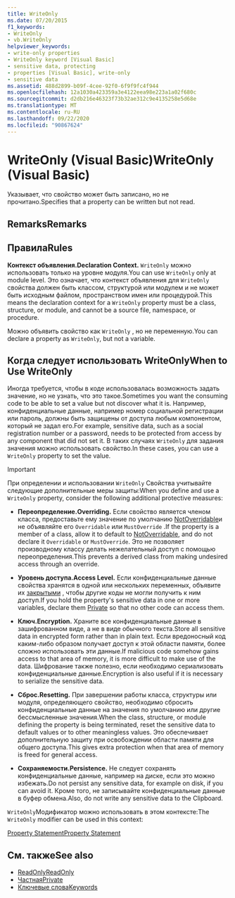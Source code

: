 ```yaml
---
title: WriteOnly
ms.date: 07/20/2015
f1_keywords:
- WriteOnly
- vb.WriteOnly
helpviewer_keywords:
- write-only properties
- WriteOnly keyword [Visual Basic]
- sensitive data, protecting
- properties [Visual Basic], write-only
- sensitive data
ms.assetid: 488d2899-b09f-4cee-92f0-6f9f9fc4f944
ms.openlocfilehash: 12a1030a423359a3e4122eea98e223a1a02f680c
ms.sourcegitcommit: d2db216e46323f73b32ae312c9e4135258e5d68e
ms.translationtype: MT
ms.contentlocale: ru-RU
ms.lasthandoff: 09/22/2020
ms.locfileid: "90867624"
---
```

# <a name="writeonly-visual-basic"></a><span data-ttu-id="99b30-102">WriteOnly (Visual Basic)</span><span class="sxs-lookup"><span data-stu-id="99b30-102">WriteOnly (Visual Basic)</span></span>

<span data-ttu-id="99b30-103">Указывает, что свойство может быть записано, но не прочитано.</span><span class="sxs-lookup"><span data-stu-id="99b30-103">Specifies that a property can be written but not read.</span></span>  
  
## <a name="remarks"></a><span data-ttu-id="99b30-104">Remarks</span><span class="sxs-lookup"><span data-stu-id="99b30-104">Remarks</span></span>  
  
## <a name="rules"></a><span data-ttu-id="99b30-105">Правила</span><span class="sxs-lookup"><span data-stu-id="99b30-105">Rules</span></span>  

 <span data-ttu-id="99b30-106">**Контекст объявления.**</span><span class="sxs-lookup"><span data-stu-id="99b30-106">**Declaration Context.**</span></span> <span data-ttu-id="99b30-107">`WriteOnly` можно использовать только на уровне модуля.</span><span class="sxs-lookup"><span data-stu-id="99b30-107">You can use `WriteOnly` only at module level.</span></span> <span data-ttu-id="99b30-108">Это означает, что контекст объявления для `WriteOnly` свойства должен быть классом, структурой или модулем и не может быть исходным файлом, пространством имен или процедурой.</span><span class="sxs-lookup"><span data-stu-id="99b30-108">This means the declaration context for a `WriteOnly` property must be a class, structure, or module, and cannot be a source file, namespace, or procedure.</span></span>  
  
 <span data-ttu-id="99b30-109">Можно объявить свойство как `WriteOnly` , но не переменную.</span><span class="sxs-lookup"><span data-stu-id="99b30-109">You can declare a property as `WriteOnly`, but not a variable.</span></span>  
  
## <a name="when-to-use-writeonly"></a><span data-ttu-id="99b30-110">Когда следует использовать WriteOnly</span><span class="sxs-lookup"><span data-stu-id="99b30-110">When to Use WriteOnly</span></span>  

 <span data-ttu-id="99b30-111">Иногда требуется, чтобы в коде использовалась возможность задать значение, но не узнать, что это такое.</span><span class="sxs-lookup"><span data-stu-id="99b30-111">Sometimes you want the consuming code to be able to set a value but not discover what it is.</span></span> <span data-ttu-id="99b30-112">Например, конфиденциальные данные, например номер социальной регистрации или пароль, должны быть защищены от доступа любым компонентом, который не задал его.</span><span class="sxs-lookup"><span data-stu-id="99b30-112">For example, sensitive data, such as a social registration number or a password, needs to be protected from access by any component that did not set it.</span></span> <span data-ttu-id="99b30-113">В таких случаях `WriteOnly` для задания значения можно использовать свойство.</span><span class="sxs-lookup"><span data-stu-id="99b30-113">In these cases, you can use a `WriteOnly` property to set the value.</span></span>  
  
> [!IMPORTANT]
> <span data-ttu-id="99b30-114">При определении и использовании `WriteOnly` Свойства учитывайте следующие дополнительные меры защиты:</span><span class="sxs-lookup"><span data-stu-id="99b30-114">When you define and use a `WriteOnly` property, consider the following additional protective measures:</span></span>  
  
- <span data-ttu-id="99b30-115">**Переопределение.**</span><span class="sxs-lookup"><span data-stu-id="99b30-115">**Overriding.**</span></span> <span data-ttu-id="99b30-116">Если свойство является членом класса, предоставьте ему значение по умолчанию [NotOverridable](notoverridable.md)и не объявляйте его `Overridable` или `MustOverride` .</span><span class="sxs-lookup"><span data-stu-id="99b30-116">If the property is a member of a class, allow it to default to [NotOverridable](notoverridable.md), and do not declare it `Overridable` or `MustOverride`.</span></span> <span data-ttu-id="99b30-117">Это не позволяет производному классу делать нежелательный доступ с помощью переопределения.</span><span class="sxs-lookup"><span data-stu-id="99b30-117">This prevents a derived class from making undesired access through an override.</span></span>  
  
- <span data-ttu-id="99b30-118">**Уровень доступа.**</span><span class="sxs-lookup"><span data-stu-id="99b30-118">**Access Level.**</span></span> <span data-ttu-id="99b30-119">Если конфиденциальные данные свойства хранятся в одной или нескольких переменных, объявите их [закрытыми](private.md) , чтобы другие коды не могли получить к ним доступ.</span><span class="sxs-lookup"><span data-stu-id="99b30-119">If you hold the property's sensitive data in one or more variables, declare them [Private](private.md) so that no other code can access them.</span></span>  
  
- <span data-ttu-id="99b30-120">**Ключ.**</span><span class="sxs-lookup"><span data-stu-id="99b30-120">**Encryption.**</span></span> <span data-ttu-id="99b30-121">Храните все конфиденциальные данные в зашифрованном виде, а не в виде обычного текста.</span><span class="sxs-lookup"><span data-stu-id="99b30-121">Store all sensitive data in encrypted form rather than in plain text.</span></span> <span data-ttu-id="99b30-122">Если вредоносный код каким-либо образом получает доступ к этой области памяти, более сложно использовать эти данные.</span><span class="sxs-lookup"><span data-stu-id="99b30-122">If malicious code somehow gains access to that area of memory, it is more difficult to make use of the data.</span></span> <span data-ttu-id="99b30-123">Шифрование также полезно, если необходимо сериализовать конфиденциальные данные.</span><span class="sxs-lookup"><span data-stu-id="99b30-123">Encryption is also useful if it is necessary to serialize the sensitive data.</span></span>  
  
- <span data-ttu-id="99b30-124">**Сброс.**</span><span class="sxs-lookup"><span data-stu-id="99b30-124">**Resetting.**</span></span> <span data-ttu-id="99b30-125">При завершении работы класса, структуры или модуля, определяющего свойство, необходимо сбросить конфиденциальные данные на значения по умолчанию или другие бессмысленные значения.</span><span class="sxs-lookup"><span data-stu-id="99b30-125">When the class, structure, or module defining the property is being terminated, reset the sensitive data to default values or to other meaningless values.</span></span> <span data-ttu-id="99b30-126">Это обеспечивает дополнительную защиту при освобождении области памяти для общего доступа.</span><span class="sxs-lookup"><span data-stu-id="99b30-126">This gives extra protection when that area of memory is freed for general access.</span></span>  
  
- <span data-ttu-id="99b30-127">**Сохраняемости.**</span><span class="sxs-lookup"><span data-stu-id="99b30-127">**Persistence.**</span></span> <span data-ttu-id="99b30-128">Не следует сохранять конфиденциальные данные, например на диске, если это можно избежать.</span><span class="sxs-lookup"><span data-stu-id="99b30-128">Do not persist any sensitive data, for example on disk, if you can avoid it.</span></span> <span data-ttu-id="99b30-129">Кроме того, не записывайте конфиденциальные данные в буфер обмена.</span><span class="sxs-lookup"><span data-stu-id="99b30-129">Also, do not write any sensitive data to the Clipboard.</span></span>  
  
 <span data-ttu-id="99b30-130">`WriteOnly`Модификатор можно использовать в этом контексте:</span><span class="sxs-lookup"><span data-stu-id="99b30-130">The `WriteOnly` modifier can be used in this context:</span></span>  
  
 [<span data-ttu-id="99b30-131">Property Statement</span><span class="sxs-lookup"><span data-stu-id="99b30-131">Property Statement</span></span>](../statements/property-statement.md)  
  
## <a name="see-also"></a><span data-ttu-id="99b30-132">См. также</span><span class="sxs-lookup"><span data-stu-id="99b30-132">See also</span></span>

- [<span data-ttu-id="99b30-133">ReadOnly</span><span class="sxs-lookup"><span data-stu-id="99b30-133">ReadOnly</span></span>](readonly.md)
- [<span data-ttu-id="99b30-134">Частная</span><span class="sxs-lookup"><span data-stu-id="99b30-134">Private</span></span>](private.md)
- [<span data-ttu-id="99b30-135">Ключевые слова</span><span class="sxs-lookup"><span data-stu-id="99b30-135">Keywords</span></span>](../keywords/index.md)
